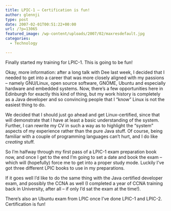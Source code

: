 ```yaml
---
title: LPIC-1 – Certification is fun!
author: glennji
type: post
date: 2007-02-01T00:51:22+00:00
url: /?p=13065
featured_image: /wp-content/uploads/2007/02/maxresdefault.jpg
categories:
  - Technology

---
```

Finally started my training for LPIC-1. This is going to be fun!
  
Okay, more information: after a long talk with Dee last week, I decided that I needed to get into a career that was more closely aligned with my passions &#8211; namely GNU/Linux, open source software, GNOME, Ubuntu and especially hardware and embedded systems. Now, there&#8217;s a few opportunities here in Edinburgh for exactly this kind of thing, but my work history is completely as a Java developer and so convincing people that I &#8220;know&#8221; Linux is not the easiest thing to do.
  
We decided that I should just go ahead and get Linux-certified, since that will demonstrate that I have at least a basic understanding of the system. Further, I can rewrite my CV in such a way as to highlight the &#8220;system&#8221; aspects of my experience rather than the pure Java stuff. Of course, being familiar with a couple of programming languages can&#8217;t hurt, and I do like _creating_ stuff.
  
So I&#8217;m halfway through my first pass of a LPIC-1 exam preparation book now, and once I get to the end I&#8217;m going to set a date and book the exam &#8211; which will (hopefully) force me to get into a proper study mode. Luckily I&#8217;ve got three different LPIC books to use in my preparations.
  
If it goes well I&#8217;d like to do the same thing with the Java certified developer exam, and possibly the CCNA as well (I completed a year of CCNA training back in University, after all &#8211; if only I&#8217;d sat the exam at the time!).
  
There&#8217;s also an Ubuntu exam from LPIC once I&#8217;ve done LPIC-1 and LPIC-2. Certification is fun!
